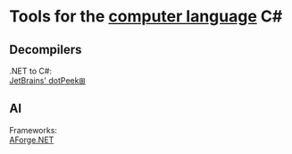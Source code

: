 
# Tools for the [computer language](https://trendless.tech/langs) C#

## Decompilers

.NET to C#:  
[JetBrains' dotPeek⊞](https://www.jetbrains.com/decompiler/)

## AI

Frameworks:  
[AForge.NET](https://www.aforgenet.com/framework/)
